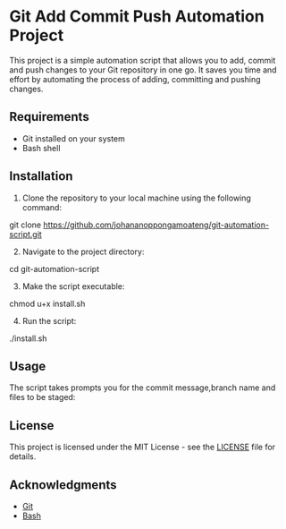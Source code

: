 # Git Add Commit Push Automation Project

This project is a simple automation script that allows you to add, commit and push changes to your Git repository in one go. It saves you time and effort by automating the process of adding, committing and pushing changes.

## Requirements

- Git installed on your system
- Bash shell

## Installation

1. Clone the repository to your local machine using the following command:


git clone https://github.com/johananoppongamoateng/git-automation-script.git


2. Navigate to the project directory:


cd git-automation-script


3. Make the script executable:


chmod u+x install.sh


4. Run the script:


./install.sh


## Usage

The script takes prompts you for the commit message,branch name and files to be staged:


## License

This project is licensed under the MIT License - see the [LICENSE](LICENSE) file for details.

## Acknowledgments

- [Git](https://git-scm.com/)
- [Bash](https://www.gnu.org/software/bash/)